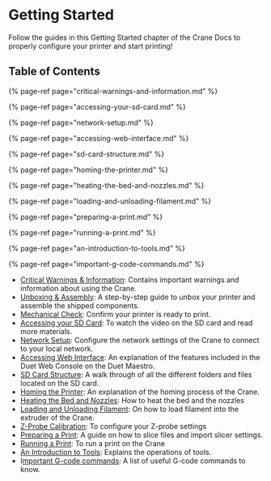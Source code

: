# Getting Started

Follow the guides in this Getting Started chapter of the Crane Docs to properly configure your printer and start printing!

## Table of Contents

{% page-ref page="critical-warnings-and-information.md" %}

{% page-ref page="accessing-your-sd-card.md" %}

{% page-ref page="network-setup.md" %}

{% page-ref page="accessing-web-interface.md" %}

{% page-ref page="sd-card-structure.md" %}

{% page-ref page="homing-the-printer.md" %}

{% page-ref page="heating-the-bed-and-nozzles.md" %}

{% page-ref page="loading-and-unloading-filament.md" %}

{% page-ref page="preparing-a-print.md" %}

{% page-ref page="running-a-print.md" %}

{% page-ref page="an-introduction-to-tools.md" %}

{% page-ref page="important-g-code-commands.md" %}

* [Critical Warnings & Information](critical-warnings-and-information.md): Contains important warnings and information about using the Crane.
* [Unboxing & Assembly](): A step-by-step guide to unbox your printer and assemble the shipped components.
* [Mechanical Check](): Confirm your printer is ready to print.
* [Accessing your SD Card](accessing-your-sd-card.md): To watch the video on the SD card and read more materials.
* [Network Setup](network-setup.md): Configure the network settings of the Crane to connect to your local network.
* [Accessing Web Interface](accessing-web-interface.md): An explanation of the features included in the Duet Web Console on the Duet Maestro.
* [SD Card Structure](sd-card-structure.md): A walk through of all the different folders and files located on the SD card. 
* [Homing the Printer](homing-the-printer.md): An explanation of the homing process of the Crane.
* [Heating the Bed and Nozzles](heating-the-bed-and-nozzles.md): How to heat the bed and the nozzles
* [Loading and Unloading Filament](loading-and-unloading-filament.md): On how to load filament into the extruder of the Crane.
* [Z-Probe Calibration](): To configure your Z-probe settings
* [Preparing a Print](preparing-a-print.md): A guide on how to slice files and import slicer settings.
* [Running a Print](running-a-print.md):  To run a print on the Crane
* [An Introduction to Tools](an-introduction-to-tools.md): Explains the operations of tools.
* I[mportant G-code commands](important-g-code-commands.md): A list of useful G-code commands to know.

